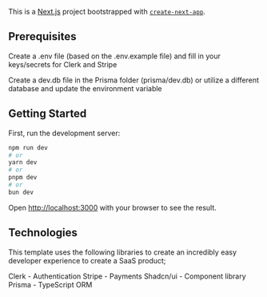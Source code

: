 This is a [Next.js](https://nextjs.org/) project bootstrapped with [`create-next-app`](https://github.com/vercel/next.js/tree/canary/packages/create-next-app).

## Prerequisites

Create a .env file (based on the .env.example file) and fill in your keys/secrets for Clerk and Stripe

Create a dev.db file in the Prisma folder (prisma/dev.db) or utilize a different database and update the environment variable

## Getting Started

First, run the development server:

```bash
npm run dev
# or
yarn dev
# or
pnpm dev
# or
bun dev
```

Open [http://localhost:3000](http://localhost:3000) with your browser to see the result.

## Technologies

This template uses the following libraries to create an incredibly easy developer experience to create a SaaS product;

Clerk - Authentication
Stripe - Payments
Shadcn/ui - Component library
Prisma - TypeScript ORM
